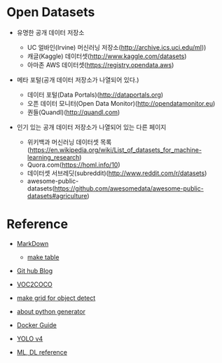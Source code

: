# Open Datasets

- 유명한 공개 데이터 저장소
    - UC 얼바인(Irvine) 머신러닝 저장소(http://archive.ics.uci.edu/ml))
    - 캐글(Kaggle) 데이터셋(http://www.kaggle.com/datasets)
    - 아마존 AWS 데이터셋(https://registry.opendata.aws)

- 메타 포털(공개 데이터 저장소가 나열되어 있다.)
    - 데이터 포털(Data Portals)(http://dataportals.org)
    - 오픈 데이터 모니터(Open Data Monitor)(http://opendatamonitor.eu)
    - 퀀들(Quandl)(http://quandl.com)

- 인기 있는 공개 데이터 저장소가 나열되어 있는 다른 페이지
    - 위키백과 머신러닝 데이터셋 목록(https://en.wikipedia.org/wiki/List_of_datasets_for_machine-learning_research)
    - Quora.com(https://homl.info/10)
    - 데이터셋 서브레딧(subreddit)(http://www.reddit.com/r/datasets)
    - awesome-public-datasets(https://github.com/awesomedata/awesome-public-datasets#agriculture)

# Reference

 - [MarkDown](https://heropy.blog/2017/09/30/markdown/)
    - [make table](https://steemit.com/kr/@antares007/-201787t14245290z)

 - [Git hub Blog](https://devinlife.com/howto%20github%20pages/new-pages/)

 - [VOC2COCO](https://github.com/shiyemin/voc2coco)

 - [make grid for object detect](https://randomgeekery.org/2017/11/24/drawing-grids-with-python-and-pillow/)
 
 - [about python generator](http://schoolofweb.net/blog/posts/%ED%8C%8C%EC%9D%B4%EC%8D%AC-%EC%A0%9C%EB%84%88%EB%A0%88%EC%9D%B4%ED%84%B0-generator/)
 
 - [Docker Guide](https://programmingsummaries.tistory.com/391)

 - [YOLO v4](https://github.com/AlexeyAB/darknet)

 - [ML, DL reference](https://flonelin.wordpress.com/)
